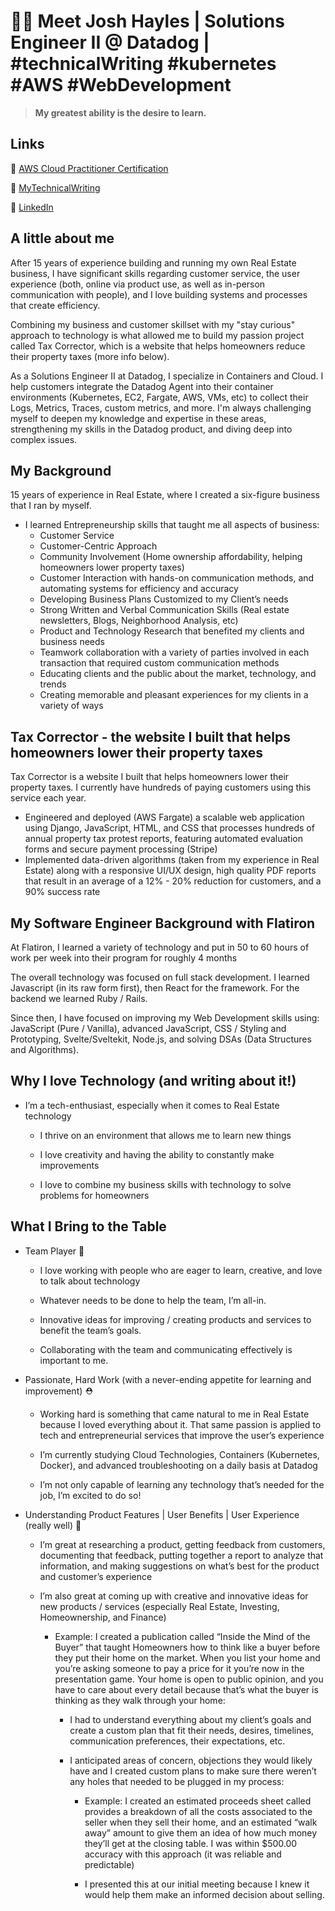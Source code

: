 
# 🙋‍♂️   Meet Josh Hayles  |  Solutions Engineer II @ Datadog | #technicalWriting #kubernetes #AWS #WebDevelopment
> **My greatest ability is the desire to learn.**

## Links

🔗 [AWS Cloud Practitioner Certification](https://www.credly.com/badges/64aa49f6-67db-403d-967f-c34014a286c8/public_url)

🔗 [MyTechnicalWriting](https://staycurious.io/lists)

🔗 [LinkedIn](https://www.linkedin.com/in/joshhayles/)


## A little about me

After 15 years of experience building and running my own Real Estate business, I have significant skills regarding customer service, the user experience (both, online via product use, as well as in-person communication with people), and I love building systems and processes that create efficiency. 

Combining my business and customer skillset with my "stay curious" approach to technology is what allowed me to build my passion project called Tax Corrector, which is a website that helps homeowners reduce their property taxes (more info below).

As a Solutions Engineer II at Datadog, I specialize in Containers and Cloud. I help customers integrate the Datadog Agent into their container environments (Kubernetes, EC2, Fargate, AWS, VMs, etc) to collect their Logs, Metrics, Traces, custom metrics, and more. I'm always challenging myself to deepen my knowledge and expertise in these areas, strengthening my skills in the Datadog product, and diving deep into complex issues.

## My Background
15 years of experience in Real Estate, where I created a six-figure business that I ran by myself.
  
  - I learned Entrepreneurship skills that taught me all aspects of business:
       - Customer Service
       - Customer-Centric Approach
       - Community Involvement (Home ownership affordability, helping homeowners lower property taxes)
       - Customer Interaction with hands-on communication methods, and automating systems for efficiency and accuracy 
       - Developing Business Plans Customized to my Client’s needs
       - Strong Written and Verbal Communication Skills (Real estate newsletters, Blogs, Neighborhood Analysis, etc)
       - Product and Technology Research that benefited my clients and business needs
       - Teamwork collaboration with a variety of parties involved in each transaction that required custom communication methods
       - Educating clients and the public about the market, technology, and trends
       - Creating memorable and pleasant experiences for my clients in a variety of ways

## Tax Corrector - the website I built that helps homeowners lower their property taxes
Tax Corrector is a website I built that helps homeowners lower their property taxes. I currently have hundreds of paying customers using this service each year. 

- Engineered and deployed (AWS Fargate) a scalable web application using Django, JavaScript, HTML, and CSS that processes hundreds of annual property tax protest reports, featuring automated evaluation forms and secure payment processing (Stripe)
- Implemented data-driven algorithms (taken from my experience in Real Estate) along with a responsive UI/UX design, high quality PDF reports that result in an average of a 12% - 20% reduction for customers, and a 90% success rate

## My Software Engineer Background with Flatiron
At Flatiron, I learned a variety of technology and put in 50 to 60 hours of work per week into their program for roughly 4 months

The overall technology was focused on full stack development. I learned Javascript (in its raw form first), then React for the framework. For the backend we learned Ruby / Rails.

Since then, I have focused on improving my Web Development skills using: JavaScript (Pure / Vanilla), advanced JavaScript, CSS / Styling and Prototyping, Svelte/Sveltekit, Node.js, and solving DSAs (Data Structures and Algorithms).

## Why I love Technology (and writing about it!)
- I’m a tech-enthusiast, especially when it comes to Real Estate technology

    - I thrive on an environment that allows me to learn new things
    
    - I love creativity and having the ability to constantly make improvements
    
    - I love to combine my business skills with technology to solve problems for homeowners
    
    
## What I Bring to the Table
- Team Player  👊 
    - I love working with people who are eager to learn, creative, and love to talk about technology
    
    - Whatever needs to be done to help the team, I’m all-in.

    - Innovative ideas for improving / creating products and services to benefit the team’s goals.

    - Collaborating with the team and communicating effectively is important to me.


- Passionate, Hard Work (with a never-ending appetite for learning and improvement)  ⛑️ 
    - Working hard is something that came natural to me in Real Estate because I loved everything about it. That same passion is applied to tech and entrepreneurial services that improve the user’s experience 
    
    - I’m currently studying Cloud Technologies, Containers (Kubernetes, Docker), and advanced troubleshooting on a daily basis at Datadog
    
    - I’m not only capable of learning any technology that’s needed for the job, I’m excited to do so!


- Understanding Product Features | User Benefits | User Experience (really well)  🤗 
    - I’m great at researching a product, getting feedback from customers, documenting that feedback, putting together a report to analyze that information, and making suggestions on what’s best for the product and customer’s experience
    
    - I’m also great at coming up with creative and innovative ideas for new products / services (especially Real Estate, Investing, Homeownership, and Finance)
    
        - Example: I created a publication called “Inside the Mind of the Buyer” that taught Homeowners how to think like a buyer before they put their home on the market. When you list your home and you’re asking someone to pay a price for it you’re now in the presentation game. Your home is open to public opinion, and you have to care about every detail because that’s what the buyer is thinking as they walk through your home:
        
            - I had to understand everything about my client’s goals and create a custom plan that fit their needs, desires, timelines, communication preferences, their expectations, etc.
            
            - I anticipated areas of concern, objections they would likely have and I created custom plans to make sure there weren’t any holes that needed to be plugged in my process:
            
                - Example: I created an estimated proceeds sheet called provides a breakdown of all the costs associated to the seller when they sell their home, and an estimated “walk away” amount to give them an idea of how much money they’ll get at the closing table. I was within $500.00 accuracy with this approach (it was reliable and predictable)
                
                - I presented this at our initial meeting because I knew it would help them make an informed decision about selling.
